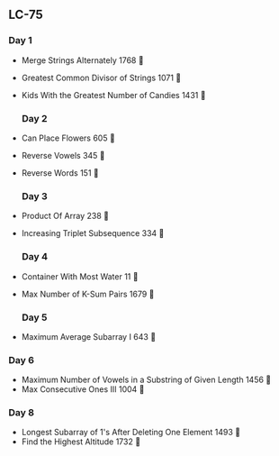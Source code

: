 ## LC-75

  ### Day 1

- Merge Strings Alternately 1768 💚
- Greatest Common Divisor of Strings 1071 💛
- Kids With the Greatest Number of Candies 1431 💚

  ### Day 2

- Can Place Flowers 605 💚
- Reverse Vowels 345 💚 
- Reverse Words 151 💛

  ### Day 3

- Product Of Array 238 💛
- Increasing Triplet Subsequence 334 💛

  ### Day 4

- Container With Most Water 11 💛
- Max Number of K-Sum Pairs 1679 💚

  ### Day 5

- Maximum Average Subarray I 643 💚

 ### Day 6

 - Maximum Number of Vowels in a Substring of Given Length 1456 💚
 - Max Consecutive Ones III 1004 💛

 ### Day 8

 - Longest Subarray of 1's After Deleting One Element  1493 💚
 - Find the Highest Altitude 1732 💚
 
